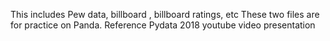 This includes Pew data, billboard , billboard ratings, etc
These two files are for practice on Panda. Reference Pydata 2018 youtube video presentation
